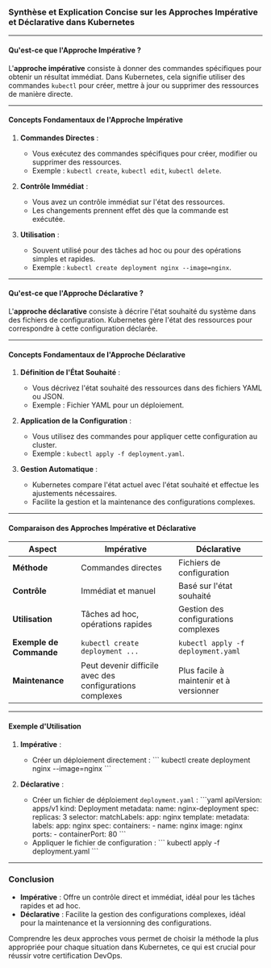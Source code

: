 ### Synthèse et Explication Concise sur les Approches Impérative et Déclarative dans Kubernetes

---

#### Qu'est-ce que l'Approche Impérative ?

L'**approche impérative** consiste à donner des commandes spécifiques pour obtenir un résultat immédiat. Dans Kubernetes, cela signifie utiliser des commandes `kubectl` pour créer, mettre à jour ou supprimer des ressources de manière directe.

---

#### Concepts Fondamentaux de l'Approche Impérative

1. **Commandes Directes** :
   - Vous exécutez des commandes spécifiques pour créer, modifier ou supprimer des ressources.
   - Exemple : `kubectl create`, `kubectl edit`, `kubectl delete`.

2. **Contrôle Immédiat** :
   - Vous avez un contrôle immédiat sur l'état des ressources.
   - Les changements prennent effet dès que la commande est exécutée.

3. **Utilisation** :
   - Souvent utilisé pour des tâches ad hoc ou pour des opérations simples et rapides.
   - Exemple : `kubectl create deployment nginx --image=nginx`.

---

#### Qu'est-ce que l'Approche Déclarative ?

L'**approche déclarative** consiste à décrire l'état souhaité du système dans des fichiers de configuration. Kubernetes gère l'état des ressources pour correspondre à cette configuration déclarée.

---

#### Concepts Fondamentaux de l'Approche Déclarative

1. **Définition de l'État Souhaité** :
   - Vous décrivez l'état souhaité des ressources dans des fichiers YAML ou JSON.
   - Exemple : Fichier YAML pour un déploiement.

2. **Application de la Configuration** :
   - Vous utilisez des commandes pour appliquer cette configuration au cluster.
   - Exemple : `kubectl apply -f deployment.yaml`.

3. **Gestion Automatique** :
   - Kubernetes compare l'état actuel avec l'état souhaité et effectue les ajustements nécessaires.
   - Facilite la gestion et la maintenance des configurations complexes.

---

#### Comparaison des Approches Impérative et Déclarative

| Aspect                    | Impérative                                 | Déclarative                               |
|---------------------------|--------------------------------------------|-------------------------------------------|
| **Méthode**               | Commandes directes                        | Fichiers de configuration                 |
| **Contrôle**              | Immédiat et manuel                         | Basé sur l'état souhaité                  |
| **Utilisation**           | Tâches ad hoc, opérations rapides          | Gestion des configurations complexes      |
| **Exemple de Commande**   | `kubectl create deployment ...`            | `kubectl apply -f deployment.yaml`        |
| **Maintenance**           | Peut devenir difficile avec des configurations complexes | Plus facile à maintenir et à versionner   |

---

#### Exemple d'Utilisation

1. **Impérative** :
   - Créer un déploiement directement :
     \`\`\`
     kubectl create deployment nginx --image=nginx
     \`\`\`

2. **Déclarative** :
   - Créer un fichier de déploiement `deployment.yaml` :
     \`\`\`yaml
     apiVersion: apps/v1
     kind: Deployment
     metadata:
       name: nginx-deployment
     spec:
       replicas: 3
       selector:
         matchLabels:
           app: nginx
       template:
         metadata:
           labels:
             app: nginx
         spec:
           containers:
           - name: nginx
             image: nginx
             ports:
             - containerPort: 80
     \`\`\`
   - Appliquer le fichier de configuration :
     \`\`\`
     kubectl apply -f deployment.yaml
     \`\`\`

---

### Conclusion

- **Impérative** : Offre un contrôle direct et immédiat, idéal pour les tâches rapides et ad hoc.
- **Déclarative** : Facilite la gestion des configurations complexes, idéal pour la maintenance et la versionning des configurations.

Comprendre les deux approches vous permet de choisir la méthode la plus appropriée pour chaque situation dans Kubernetes, ce qui est crucial pour réussir votre certification DevOps.
